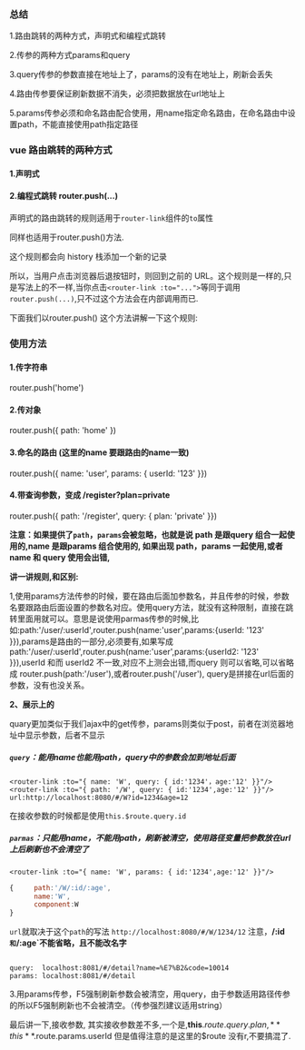 ### 总结

1.路由跳转的两种方式，声明式和编程式跳转

2.传参的两种方式params和query

3.query传参的参数直接在地址上了，params的没有在地址上，刷新会丢失

4.路由传参要保证刷新数据不消失，必须把数据放在url地址上

5.params传参必须和命名路由配合使用，用name指定命名路由，在命名路由中设置path，不能直接使用path指定路径

### vue 路由跳转的两种方式

#### 1.声明式

 <router-link :to="..."> 

#### 2.编程式跳转 router.push(...)

声明式的路由跳转的规则适用于`router-link`组件的`to`属性

同样也适用于router.push()方法.

这个规则都会向 history 栈添加一个新的记录

所以，当用户点击浏览器后退按钮时，则回到之前的 URL。这个规则是一样的,只是写法上的不一样,当你点击`<router-link :to="...">`等同于调用`router.push(...)`,只不过这个方法会在内部调用而已.

下面我们以router.push() 这个方法讲解一下这个规则:

### 使用方法

#### 1.传字符串

router.push('home')

#### 2.传对象

router.push({ path: 'home' })

#### 3.命名的路由 (这里的name 要跟路由的name一致) 

router.push({ name: 'user', params: { userId: '123' }})

#### 4.带查询参数，变成 /register?plan=private

router.push({ path: '/register', query: { plan: 'private' }})

**注意：如果提供了`path`，`params`会被忽略，也就是说 path 是跟query 组合一起使用的,name 是跟params 组合使用的, 如果出现 path，params 一起使用,或者 name 和 query 使用会出错,**

**讲一讲规则,和区别:**

1,使用params方法传参的时候，要在路由后面加参数名，并且传参的时候，参数名要跟路由后面设置的参数名对应。使用query方法，就没有这种限制，直接在跳转里面用就可以。意思是说使用parmas传参的时候,比如:path:'/user/:userId',router.push(name:'user',params:{userId: '123' }}),params是路由的一部分,必须要有,如果写成 path:'/user/:userId',router.push(name:'user',params:{userId2: '123' }}),userId 和而 userId2 不一致,对应不上测会出错,而query 则可以省略,可以省略成 router.push(path:'/user'),或者router.push('/user'), query是拼接在url后面的参数，没有也没关系。

**2、展示上的**

quary更加类似于我们ajax中的get传参，params则类似于post，前者在浏览器地址中显示参数，后者不显示

##### **`query`**：能用name也能用path，query中的参数会加到地址后面

```
<router-link :to="{ name: 'W', query: { id:'1234'，age:'12' }}"/>
<router-link :to="{ path: '/W', query: { id:'1234',age:'12' }}"/>
url:http://localhost:8080/#/W?id=1234&age=12
```

在接收参数的时候都是使用`this.$route.query.id`

##### **`parmas`**：只能用name，不能用path，刷新被清空，使用路径变量把参数放在url上后刷新也不会清空了

```
<router-link :to="{ name: 'W', params: { id:'1234',age:'12' }}"/>

```

```js
{     path:'/W/:id/:age', 
      name:'W',
      component:W
}
```

`url`就取决于这个`path`的写法 `http://localhost:8080/#/W/1234/12`
注意，**/:id`和`/:age`不能省略，且不能改名字**

~~~

query:	localhost:8081/#/detail?name=%E7%B2&code=10014
params: localhost:8081/#/detail
~~~

3.用params传参，F5强制刷新参数会被清空，用query，由于参数适用路径传参的所以F5强制刷新也不会被清空。（传参强烈建议适用string）

最后讲一下,接收参数, 其实接收参数差不多,一个是,**this**.$route.query.plan, **this**.$route.params.userId 但是值得注意的是这里的$route 没有r,不要搞混了.